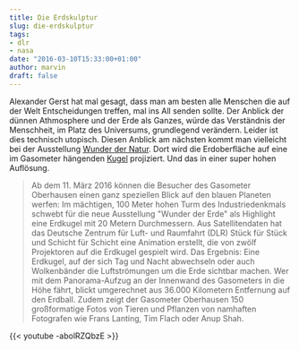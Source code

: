 ```yaml
---
title: Die Erdskulptur
slug: die-erdskulptur
tags:
- dlr
- nasa
date: "2016-03-10T15:33:00+01:00"
author: marvin
draft: false
---
```

Alexander Gerst hat mal gesagt, dass man am besten alle Menschen die auf der Welt Entscheidungen treffen, mal ins All senden sollte. Der Anblick der dünnen Athmosphere und der Erde als Ganzes, würde das Verständnis der Menschheit, im Platz des Universums, grundlegend verändern. Leider ist dies technisch utopisch. Diesen Anblick am nächsten kommt man vielleicht bei der Ausstellung [Wunder der Natur](http://www.gasometer.de/de/ausstellungen/kommende-ausstellung/34-mehrsprachig/mehrsprachig-ausstellungen/264-wunder-der-natur). Dort wird die Erdoberfläche auf eine im Gasometer hängenden [Kugel](http://www.dlr.de/dlr/desktopdefault.aspx/tabid-10081/151_read-17109/#/gallery/22338) projiziert. Und das in einer super hohen Auflösung.

> Ab dem 11. März 2016 können die Besucher des Gasometer Oberhausen einen ganz speziellen Blick auf den blauen Planeten werfen: Im mächtigen, 100 Meter hohen Turm des Industriedenkmals schwebt für die neue Ausstellung "Wunder der Erde" als Highlight eine Erdkugel mit 20 Metern Durchmessern. Aus Satellitendaten hat das Deutsche Zentrum für Luft- und Raumfahrt (DLR) Stück für Stück und Schicht für Schicht eine Animation erstellt, die von zwölf Projektoren auf die Erdkugel gespielt wird. Das Ergebnis: Eine Erdkugel, auf der sich Tag und Nacht abwechseln oder auch Wolkenbänder die Luftströmungen um die Erde sichtbar machen. Wer mit dem Panorama-Aufzug an der Innenwand des Gasometers in die Höhe fährt, blickt umgerechnet aus 36.000 Kilometern Entfernung auf den Erdball. Zudem zeigt der Gasometer Oberhausen 150 großformatige Fotos von Tieren und Pflanzen von namhaften Fotografen wie Frans Lanting, Tim Flach oder Anup Shah.

{{< youtube -abolRZQbzE >}}